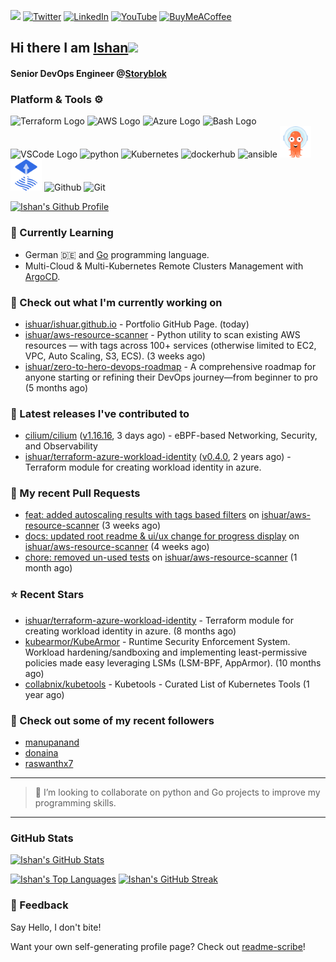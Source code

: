 <img src="https://visitor-badge.laobi.icu/badge?page_id=ishuar.ishuar&" width="105px"/> [![Twitter](https://img.shields.io/badge/Twitter-%231DA1F2.svg?style=for-the-badge&logo=Twitter&logoColor=white)](https://twitter.com/ishuar_)
[![LinkedIn](https://img.shields.io/badge/linkedin-%230077B5.svg?style=for-the-badge&logo=linkedin&logoColor=white)](https://linkedin.com/in/ishuar)
[![YouTube](https://img.shields.io/badge/YouTube-%23FF0000.svg?style=for-the-badge&logo=YouTube&logoColor=white)](https://www.youtube.com/@learndevopsdotin) [![BuyMeACoffee](https://img.shields.io/badge/Buy%20Me%20a%20Coffee-ffdd00?style=for-the-badge&logo=buy-me-a-coffee&logoColor=black)](https://www.buymeacoffee.com/ishuar)

## Hi there I am [Ishan](https://ishan.learndevops.in/)<img src="https://raw.githubusercontent.com/MartinHeinz/MartinHeinz/master/wave.gif" width="30px">

#### Senior DevOps Engineer @[Storyblok](https://www.storyblok.com/)

### Platform & Tools ⚙️



<p>
  <img src="https://user-images.githubusercontent.com/25181517/183345121-36788a6e-5462-424a-be67-af1ebeda79a2.png" alt="Terraform Logo" width="50" height="50" />
  <img src="https://cdn.worldvectorlogo.com/logos/aws-2.svg" alt="AWS Logo" width="50" height="50" />
  <img src="https://cdn.worldvectorlogo.com/logos/azure-1.svg" alt="Azure Logo" width="50" height="50" />
  <img src="https://cdn.worldvectorlogo.com/logos/bash-1.svg" alt="Bash Logo" width="50" height="50"  width="50" height="50" />
  <img src="https://cdn.worldvectorlogo.com/logos/visual-studio-code-1.svg" alt="VSCode Logo" width="50" height="50"/>
  <img src="https://worldvectorlogo.com/logos/python-5.svg"alt="python" width="50" height="50" />
  <img src="https://worldvectorlogo.com/logos/kubernets.svg" alt="Kubernetes" width="50" height="50" />
  <img src="https://cdn.worldvectorlogo.com/logos/docker.svg" alt="dockerhub" width="50" height="50" />
  <img src="https://cdn.worldvectorlogo.com/logos/ansible.svg" alt="ansible" width="50" height="50" />
  <img src="./svg/argoprojio-icon.svg" alt="argocd" width="50" height="50" />
  <img src="./svg/fluxcdio-icon.svg" alt="fluxcd" width="50" height="50" />
  <img src="https://worldvectorlogo.com/logos/github-icon-2.svg" alt="Github" width="50" height="50" />
  <img src="https://worldvectorlogo.com/logos/git-icon.svg" alt="Git" width="50" height="50" />
</p>

[![Ishan's Github Profile](https://github-profile-summary-cards.vercel.app/api/cards/profile-details?username=ishuar&theme=github_dark)](https://github.com/vn7n24fzkq/github-profile-summary-cards)


### 🌱 Currently Learning

- German 🇩🇪 and [Go](https://go.dev/doc/) programming language.
- Multi-Cloud & Multi-Kubernetes Remote Clusters Management with [ArgoCD](https://argoproj.io/argo-cd/).

### 👷 Check out what I'm currently working on

- [ishuar/ishuar.github.io](https://github.com/ishuar/ishuar.github.io) - Portfolio GitHub Page. (today)
- [ishuar/aws-resource-scanner](https://github.com/ishuar/aws-resource-scanner) - Python utility to scan existing AWS resources — with tags across 100&#43; services (otherwise limited to EC2, VPC, Auto Scaling, S3, ECS). (3 weeks ago)
- [ishuar/zero-to-hero-devops-roadmap](https://github.com/ishuar/zero-to-hero-devops-roadmap) - A comprehensive roadmap for anyone starting or refining their DevOps journey—from beginner to pro (5 months ago)

### 🔭 Latest releases I've contributed to

- [cilium/cilium](https://github.com/cilium/cilium) ([v1.16.16](https://github.com/cilium/cilium/releases/tag/v1.16.16), 3 days ago) - eBPF-based Networking, Security, and Observability
- [ishuar/terraform-azure-workload-identity](https://github.com/ishuar/terraform-azure-workload-identity) ([v0.4.0](https://github.com/ishuar/terraform-azure-workload-identity/releases/tag/v0.4.0), 2 years ago) - Terraform module for creating workload identity in azure.

### 🔨 My recent Pull Requests

- [feat: added autoscaling results with tags based filters](https://github.com/ishuar/aws-resource-scanner/pull/8) on [ishuar/aws-resource-scanner](https://github.com/ishuar/aws-resource-scanner) (3 weeks ago)
- [docs: updated root readme &amp; ui/ux change for progress display](https://github.com/ishuar/aws-resource-scanner/pull/6) on [ishuar/aws-resource-scanner](https://github.com/ishuar/aws-resource-scanner) (4 weeks ago)
- [chore: removed un-used tests](https://github.com/ishuar/aws-resource-scanner/pull/5) on [ishuar/aws-resource-scanner](https://github.com/ishuar/aws-resource-scanner) (1 month ago)

### ⭐ Recent Stars

- [ishuar/terraform-azure-workload-identity](https://github.com/ishuar/terraform-azure-workload-identity) - Terraform module for creating workload identity in azure. (8 months ago)
- [kubearmor/KubeArmor](https://github.com/kubearmor/KubeArmor) - Runtime Security Enforcement System. Workload hardening/sandboxing and implementing least-permissive policies made easy leveraging LSMs (LSM-BPF, AppArmor). (10 months ago)
- [collabnix/kubetools](https://github.com/collabnix/kubetools) - Kubetools - Curated List of Kubernetes Tools (1 year ago)

### 👯 Check out some of my recent followers

- [manupanand](https://github.com/manupanand)
- [donaina](https://github.com/donaina)
- [raswanthx7](https://github.com/raswanthx7)

---
> 👯 I’m looking to collaborate on python and Go projects to improve my programming skills.
---
### GitHub Stats

[![Ishan's GitHub Stats](https://github-readme-stats-ishuar.vercel.app/api?username=ishuar&show_icons=true&count_private=true&theme=radical&show=prs_merged_percentage&rank_icon=github)](https://github.com/ishuar/github-readme-stats)

[![Ishan's Top Languages](https://github-readme-stats-ishuar.vercel.app/api/top-langs?username=ishuar&layout=compact&langs_count=8&card_width=400&theme=radical)](#)
[![Ishan's GitHub Streak](https://streak-stats.demolab.com?user=ishuar&theme=radical&hide_border=false&card_width=400)](https://git.io/streak-stats)

### 💬 Feedback

Say Hello, I don't bite!


Want your own self-generating profile page? Check out [readme-scribe](https://github.com/muesli/readme-scribe)!
